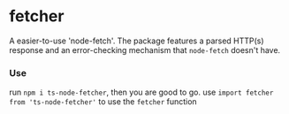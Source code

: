 # fetcher
A easier-to-use 'node-fetch'. The package features a parsed HTTP(s) response and an error-checking mechanism that `node-fetch` doesn't have. 

### Use
run `npm i ts-node-fetcher`, then you are good to go.
use `import fetcher from 'ts-node-fetcher'` to use the `fetcher` function
